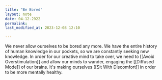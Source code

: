 ```yaml
---
title: "Be Bored"
layout: note
date: 04-12-2022
permalink:
last_modified_at: 2023-12-08 12:10

---
```


We never allow ourselves to be bored any more. We have the entire history of human knowledge in our pockets, so we are constantly seeking new knowledge. In order for our creative mind to take over, we need to [[Avoid Overstimulation]] and allow our minds to wander, engaging the [[Diffused Mode]] of our brains.  It's making ourselves [[Sit With Discomfort]] in order to be more mentally healthy.
